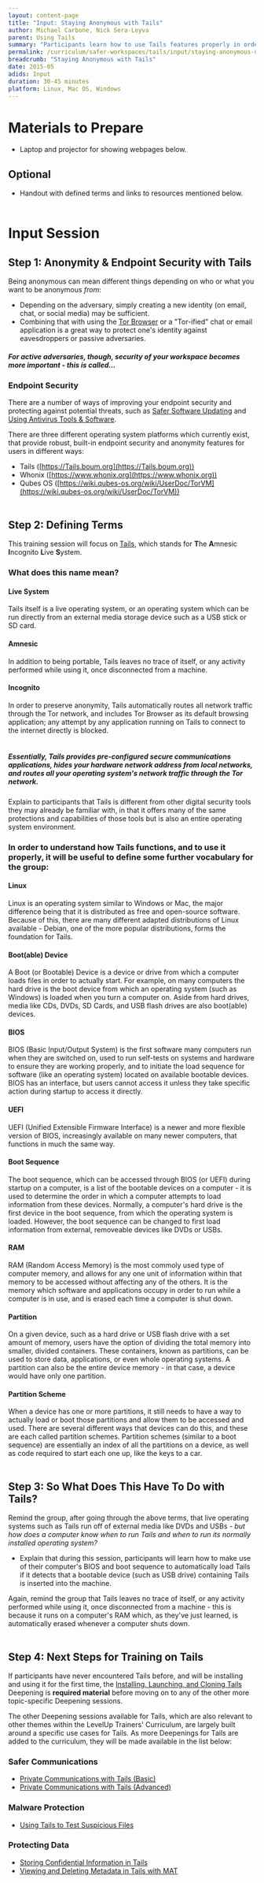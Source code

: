 ```yaml
---
layout: content-page
title: "Input: Staying Anonymous with Tails"
author: Michael Carbone, Nick Sera-Leyva
parent: Using Tails
summary: "Participants learn how to use Tails features properly in order to stay anonymous, beginning with the essential terminology of Tails, machine booting, and system partition schemes."
permalink: /curriculum/safer-workspaces/tails/input/staying-anonymous-using-tails/
breadcrumb: "Staying Anonymous with Tails"
date: 2015-05
adids: Input
duration: 30-45 minutes
platform: Linux, Mac OS, Windows
---
```

# Materials to Prepare
- Laptop and projector for showing webpages below.

## Optional
- Handout with defined terms and links to resources mentioned below.
<br><br>

# Input Session

## Step 1: Anonymity & Endpoint Security with Tails
Being anonymous can mean different things depending on who or what you want to be anonymous *from*:
- Depending on the adversary, simply creating a new identity (on email, chat, or social media) may be sufficient.
- Combining that with using the [Tor Browser](/curriculum/safer-browsing/anonymity-and-circumvention/deepening/using-tor/) or a "Tor-ified" chat or email application is a great way to protect one's identity against eavesdroppers or passive adversaries.

##### For active adversaries, though, security of your workspace becomes more important - this is called...

### Endpoint Security
There are a number of ways of improving your endpoint security and protecting against potential threats, such as [Safer Software Updating](/level-up/curriculum/malware-protection/safer-software-updating/) and [Using Antivirus Tools & Software](/level-up/curriculum/malware-protection/using-antivirus-tools/). 

There are three different operating system platforms which currently exist, that provide robust, built-in endpoint security and anonymity features for users in different ways:
- Tails ([https://Tails.boum.org](https://Tails.boum.org))
- Whonix ([https://www.whonix.org](https://www.whonix.org))
- Qubes OS ([https://wiki.qubes-os.org/wiki/UserDoc/TorVM](https://wiki.qubes-os.org/wiki/UserDoc/TorVM))
<br><br>

## Step 2: Defining Terms
This training session will focus on [Tails](https://Tails.boum.org), which stands for **T**he **A**mnesic **I**ncognito **L**ive **S**ystem.

### What does this name mean?

#### Live System
Tails itself is a live operating system, or an operating system which can be run directly from an external media storage device such as a USB stick or SD card.

#### Amnesic
In addition to being portable, Tails leaves no trace of itself, or any activity performed while using it, once disconnected from a machine.

#### Incognito
In order to preserve anonymity, Tails automatically routes all network traffic through the Tor network, and includes Tor Browser as its default browsing application; any attempt by any application running on Tails to connect to the internet directly is blocked.
<br><br>

##### Essentially, Tails provides pre-configured secure communications applications, hides your hardware network address from local networks, and routes all your operating system's network traffic through the Tor network.

Explain to participants that Tails is different from other digital security tools they may already be familiar with, in that it offers many of the same protections and capabilities of those tools but is also an entire operating system environment. 

### In order to understand how Tails functions, and to use it properly, it will be useful to define some further vocabulary for the group:

#### Linux
Linux is an operating system similar to Windows or Mac, the major difference being that it is distributed as free and open-source software. Because of this, there are many different adapted distributions of Linux available - Debian, one of the more popular distributions, forms the foundation for Tails.

#### Boot(able) Device
A Boot (or Bootable) Device is a device or drive from which a computer loads files in order to actually start. For example, on many computers the hard drive is the boot device from which an operating system (such as Windows) is loaded when you turn a computer on. Aside from hard drives, media like CDs, DVDs, SD Cards, and USB flash drives are also boot(able) devices.

#### BIOS
BIOS (Basic Input/Output System) is the first software many computers run when they are switched on, used to run self-tests on systems and hardware to ensure they are working properly, and to initiate the load sequence for software (like an operating system) located on available bootable devices. BIOS has an interface, but users cannot access it unless they take specific action during startup to access it directly.

#### UEFI
UEFI (Unified Extensible Firmware Interface) is a newer and more flexible version of BIOS, increasingly available on many newer computers, that functions in much the same way.

#### Boot Sequence
The boot sequence, which can be accessed through BIOS (or UEFI) during startup on a computer, is a list of the bootable devices on a computer - it is used to determine the order in which a computer attempts to load information from these devices. Normally, a computer's hard drive is the first device in the boot sequence, from which the operating system is loaded. However, the boot sequence can be changed to first load information from external, removeable devices like DVDs or USBs.

#### RAM
RAM (Random Access Memory) is the most commoly used type of computer memory, and allows for any one unit of information within that memory to be accessed without affecting any of the others. It is the memory which software and applications occupy in order to run while a computer is in use, and is erased each time a computer is shut down.

#### Partition
On a given device, such as a hard drive or USB flash drive with a set amount of memory, users have the option of dividing the total memory into smaller, divided containers. These containers, known as partitions, can be used to store data, applications, or even whole operating systems. A partition can also be the entire device memory - in that case, a device would have only one partition.

#### Partition Scheme
When a device has one or more partitions, it still needs to have a way to actually load or boot those partitions and allow them to be accessed and used. There are several different ways that devices can do this, and these are each called partition schemes. Partition schemes (similar to a boot sequence) are essentially an index of all the partitions on a device, as well as code required to start each one up, like the keys to a car.
<br><br>

## Step 3: So What Does This Have To Do with Tails?
Remind the group, after going through the above terms, that live operating systems such as Tails run off of external media like DVDs and USBs - *but how does a computer know when to run Tails and when to run its normally installed operating system?*

- Explain that during this session, participants will learn how to make use of their computer's BIOS and boot sequence to automatically load Tails if it detects that a bootable device (such as USB drive) containing Tails is inserted into the machine. 

Again, remind the group that Tails leaves no trace of itself, or any activity performed while using it, once disconnected from a machine - this is because it runs on a computer's RAM which, as they've just learned, is automatically erased whenever a computer shuts down.
<br><br>

## Step 4: Next Steps for Training on Tails
If participants have never encountered Tails before, and will be installing and using it for the first time, the [Installing, Launching, and Cloning Tails]() Deepening is **required material** before moving on to any of the other more topic-specific Deepening sessions.

The other Deepening sessions available for Tails, which are also relevant to other themes within the LevelUp Trainers' Curriculum, are largely built around a specific use cases for Tails. As more Deepenings for Tails are added to the curriculum, they will be made available in the list below:

### Safer Communications
- [Private Communications with Tails (Basic)]()
- [Private Communications with Tails (Advanced)]()

### Malware Protection
- [Using Tails to Test Suspicious Files]()

### Protecting Data
- [Storing Confidential Information in Tails](/levelup/curriculum/safer-workspaces/tails/deepening/storing-confidential-information-tails/)
- [Viewing and Deleting Metadata in Tails with MAT]()
<br><br>


